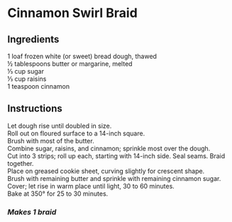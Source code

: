 # Cinnamon Swirl Braid

## Ingredients
1 loaf frozen white (or sweet) bread dough, thawed  
&frac12; tablespoons butter or margarine, melted  
&frac13; cup sugar  
&frac13; cup raisins  
1 teaspoon cinnamon  

## Instructions
Let dough rise until doubled in size.  
Roll out on floured surface to a 14-inch square.  
Brush with most of the butter.  
Combine sugar, raisins, and cinnamon; sprinkle most over the dough.  
Cut into 3 strips; roll up each, starting with 14-inch side. Seal seams. Braid together.  
Place on greased cookie sheet, curving slightly for crescent shape.  
Brush with remaining butter and sprinkle with remaining cinnamon sugar.  
Cover; let rise in warm place until light, 30 to 60 minutes.  
Bake at 350&deg; for 25 to 30 minutes.  

### *Makes 1 braid*